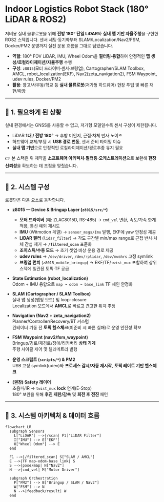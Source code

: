 # Indoor Logistics Robot Stack (180° LiDAR & ROS2)

저비용 실내 물류로봇을 위해 **전방 180° 단일 LiDAR**와 **실내 맵 기반 자율주행**을 구현한 ROS2 스택입니다. 센서 세팅·동기화부터 SLAM/Localization/Nav2/FSM, Docker/PM2 운영까지 실전 운용 흐름을 그대로 담았습니다.

- **역할**: 180° FOV LiDAR, IMU, Wheel Odom을 **필터링·융합**하여 안정적인 **맵 생성/로컬라이제이션/자율주행** 수행  
- **구성**: `z8015`(모터 드라이버·센서·브링업), Cartographer/SLAM Toolbox, AMCL, robot_localization(EKF), Nav2(zeta_navigation2), FSM Waypoint, udev rules, Docker/PM2  
- **활용**: 창고/사무동/학교 등 **실내 물류로봇**(저가형 하드웨어) 현장 투입 및 빠른 재현/확장

---

## 📌 1. 필요하게 된 상황

실내 환경에서는 GNSS를 사용할 수 없고, 저가형 모델일수록 센서 구성이 제한됩니다.

- LiDAR **1대 / 전방 180°** → 후방 미인지, 근접·차체 반사 노이즈  
- 하드웨어 교체/부팅 시 **USB 경로 변동**, 센서 준비 타이밍 이슈  
- **실내 맵 기반**으로 안정적인 로컬라이제이션/경로추종 유지 필요

👉 본 스택은 위 제약을 **소프트웨어 아키텍처·필터링·오케스트레이션**으로 보완해 **현장 신뢰성**을 확보하는 데 초점을 맞췄습니다.

---

## 🔧 2. 시스템 구성

로봇단은 다음 요소로 동작합니다.

- **z8015 — Device & Bringup Layer (`z8015/src/*`)**
  - **모터 드라이버** (예: ZLAC8015D, RS-485) → `cmd_vel` 변환, 속도/가속 한계 적용, 통신 예외 재시도
  - **IMU** (Witmotion 계열) → `sensor_msgs/Imu` 발행, EKF에 yaw 안정성 제공
  - **LiDAR 필터** (`lidar_filter`) → 각도 구간별 min/max range로 근접 반사·차체 간섭 제거 → **`/filtered_scan`** 표준화
  - **조이스틱/수동 모드** → 초기 셋업·비상 운용 경로 제공
  - **udev rules** → `/dev/driver`, `/dev/rplidar`, `/dev/mwahrs` 고정 symlink
  - **브링업 런치** (`z8015_mobile_bringup`) → EKF/TF/`twist_mux` 포함하여 상위 스택에 일관된 토픽·TF 공급

- **State Estimation (robot_localization)**  
  Odom + IMU 융합으로 `map → odom → base_link` TF 체인 안정화

- **SLAM (Cartographer / SLAM Toolbox)**  
  실내 맵 생성(맵핑 모드) 및 loop-closure  
  Localization 모드에서 **AMCL**로 빠르고 견고한 위치 추정

- **Navigation (Nav2 + zeta_navigation2)**  
  Planner/Controller/Recovery/BT 커스텀  
  컨테이너 기동 전 **토픽 헬스체크**(미준비 시 빠른 실패)로 운영 안전성 확보

- **FSM Waypoint (nav2/fsm_waypoint)**  
  Bringup/경로/재경로/장애/리커버리 **상태 기계**  
  주행 사이클 제어 및 텔레메트리 발행

- **운영 스크립트 (`scripts/*`) & PM2**  
  USB 고정 symlink(udev)와 **프로세스 감시/자동 재시작**, **토픽 레이트 기반 헬스체크**

- **(권장) Safety 레이어**  
  초음파/IR → `twist_mux` **lock** 연계(E-Stop)  
  180° 보완을 위해 **후진 제한/감속** 및 **회전 후 전진** 패턴

---

## 🔀 3. 시스템 아키텍처 & 데이터 흐름

```mermaid
flowchart LR
  subgraph Sensors
    L["LiDAR"] -->|/scan| F1["LiDAR Filter"]
    I["IMU"] --> E["EKF"]
    O["Wheel Odom"] --> E
  end

  F1 -->|/filtered_scan| S["SLAM / AMCL"]
  E -->|TF map-odom-base_link| S
  S -->|pose/map| N["Nav2"]
  N -->|cmd_vel| M["Motor Driver"]

  subgraph Orchestration
    P["PM2"] --> B["Bringup / SLAM / Nav2"]
    W["FSM"] --> N
    N -->|feedback/result| W
  end
```